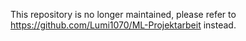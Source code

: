 This repository is no longer maintained, please refer to https://github.com/Lumi1070/ML-Projektarbeit instead.
